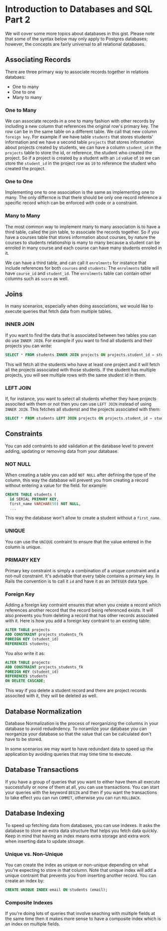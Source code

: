 # Introduction to Databases and SQL Part 2
We will cover some more topics about databases in this gist. Please note that some of the syntax below may only apply to Postgres databases; however, the concepts are fairly universal to all relational databases.

## Associating Records
There are three primary way to associate records together in relations databaes:
- One to many
- One to one
- Many to many

### One to Many
We can associate records in a one to many fashion with other records by including a new column that references the original row's primary key. The row can be in the same table on a different table. We call that new column `foreign key`. For example if we have table `students` that stores students' information and we have a second table `projects` that stores information about projects created by students, we can have a column `student_id` in the `projects` table to store the id, or reference, the student who created the project. So if a project is created by a student with an `id` value of `10` we can store the `student_id` in the project row as `10` to reference the student who created the project. 

### One to One
Implementing one to one association is the same as implementing one to many. The only differnce is that there should be only one record reference a specific record which can be enforced with code or a constraint.

### Many to Many
The most common way to implement many to many association is to have a third table, called the join table, to associate the records together. So if you have a courses table that stores information about courses, by nature the courses to students relationship is many to many because a student can be enroled in many course and each course can have many students enroled in it.

We can have a third table, and can call it `enrolments` for instance that include references for both `courses` and `students`. The `enrolments` table will have `course_id` and `student_id`. The `enrolments` table can contain other columns such as `score` as well.

## Joins
In many scenarios, especially when doing associations, we would like to execute queries that fetch data from multiple tables. 
### INNER JOIN
If you want to find the data that is associated between two tables you can do use `INNER JOIN`. For example if you want to find all students and their projects you can write:
```sql
SELECT * FROM students INNER JOIN projects ON projects.student_id = students.id;
```
This will fetch all the students who have at least one project and it will fetch all the projects associated with those students. If the student has multiple projects, you will see multiple rows with the same student id in them.

### LEFT JOIN
If, for instance, you want to select all students whether they have projects associted with them or not then you can use `LEFT JOIN` instead of using `INNER JOIN`. This fetches all studenst and the projects associated with them:
```sql
SELECT * FROM students LEFT JOIN projects ON projects.student_id = students.id;
```
## Constraints
You can add contraints to add validation at the database level to prevent adding, updating or removing data from your database. 

### NOT NULL
When creating a table you can add `NOT NULL` after defining the type of the column, this way the database will prevent you from creating a record without entering a value for the field. for example:
```sql
CREATE TABLE students (
  id SERIAL PRIMARY KEY,
  first_name VARCHAR(50) NOT NULL, 
  ...
```
This way the database won't allow to create a student without a `first_name`.

### UNIQUE
You can use the `UNIQUE` contraint to ensure that the value entered in the column is unique.

### PRIMARY KEY
Primary key constraint is simply a combination of a unique constraint and a not-null constraint. It's advisable that every table contains a primary key. In Rails the convention is to call it `id` and have it as an `INTEGER` data type.

### Foreign Key
Adding a foreign key contraint ensures that when you create a record which references another record that the record being referenced exists. It will also prevents you from deleting a record that has other records associated with it. Here is how you add a foreign key contraint to an existing table:
```sql
ALTER TABLE projects 
ADD CONSTRAINT projects_students_fk 
FOREIGN KEY (student_id) 
REFERENCES students;
```
You also write it as:
```sql
ALTER TABLE projects 
ADD CONSTRAINT projects_students_fk 
FOREIGN KEY (student_id) 
REFERENCES students
ON DELETE CASCADE;
```
This way if you delete a student record and there are project records associted with it, they will be deleted as well.

## Database Normalization
Database Normalization is the process of reorganizing the columns in your database to avoid redudndency. To noramlize your database you can reorganize your database so that the value that can be calculated don't have to be stored.

In some scenarios we may want to have redundant data to speed up the application by avoiding queries that may time time to execute.

## Database Transactions
If you have a group of queries that you want to either have them all execute successfully or none of them at all, you can use transactions. You can start your queries with the keyword `BEGIN` and then if you want the transactions to take effect you can run `COMMIT`, otherwise you can run `ROLLBACK`.

## Database Indexing
To speed up fetching data from databases, you can use indexes. It asks the database to store an extra data structure that helps you fetch data quickly. Keep in mind that having an index means extra storage and extra work when inserting data to update stroage.

### Unique vs. Non-Unique
You can create the index as unique or non-unique depending on what you're expecting to store in that column. Note that unique index will add a unique contraint that prevents you from inserting another record. You can create an index by:
```sql
CREATE UNIQUE INDEX email ON students (email);
```

### Composite Indexes
If you're doing lots of queries that involve seaching with multiple fields at the same time then it makes more sense to have a composite index which is an index on multiple fields.
